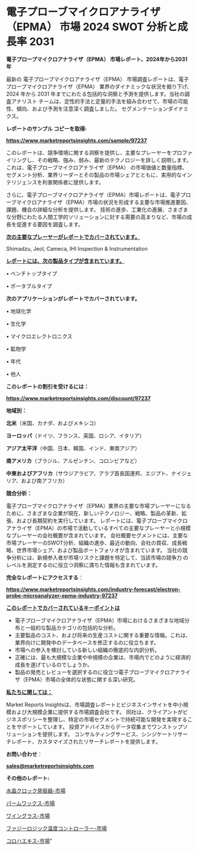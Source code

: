 # 電子プローブマイクロアナライザ（EPMA） 市場 2024 SWOT 分析と成長率 2031

<strong>電子プローブマイクロアナライザ（EPMA） 市場レポート、2024年から2031年</strong>

最新の 電子プローブマイクロアナライザ（EPMA） 市場調査レポートは、電子プローブマイクロアナライザ（EPMA） 業界のダイナミックな状況を掘り下げ、2024 年から 2031 年までにわたる包括的な洞察と予測を提供します。当社の調査アナリスト チームは、定性的手法と定量的手法を組み合わせて、市場の可能性、傾向、および予測を注意深く調査しました。 セグメンテーションダイナミクス。



<strong>レポートのサンプル コピーを取得:</strong> <a href=https://www.marketreportsinsights.com/sample/97237>

<strong><u>https://www.marketreportsinsights.com/sample/97237</u></strong></a>

このレポートは、競争環境に関する洞察を提供し、主要なプレーヤーをプロファイリングし、その戦略、強み、弱み、最新のテクノロジーを詳しく説明します。 これは、電子プローブマイクロアナライザ（EPMA） の市場価値と数量指標、セグメント分析、業界リーダーとその製品の市場シェアとともに、実用的なインテリジェンスを利害関係者に提供します。

さらに、電子プローブマイクロアナライザ（EPMA）市場レポートは、電子プローブマイクロアナライザ（EPMA）市場の状況を形成する主要な市場推進要因、課題、機会の詳細な分析を提供します。 技術の進歩、工業化の進展、さまざまな分野にわたる人間工学的ソリューションに対する需要の高まりなど、市場の成長を促進する要因を調査します。



<strong><u>次の主要なプレーヤーがレポートでカバーされています。</u></strong>

Shimadzu, Jeol, Cameca, IHI Inspection & Instrumentation



<strong><u><b>レポートには、次の製品タイプが含まれています。</b></u></strong>

• ベンチトップタイプ

• ポータブルタイプ



<strong><b>次のアプリケーションがレポートでカバーされています。</b></strong>

• 地球化学

• 生化学

• マイクロエレクトロニクス

• 鉱物学

• 年代

• 他人



<strong><b>このレポートの割引を受けるには：</b></strong><a href=https://www.marketreportsinsights.com/discount/97237>

<strong><u>https://www.marketreportsinsights.com/discount/97237</u></strong></a>



<strong>地域別：</strong>



<strong>北米</strong>（米国、カナダ、およびメキシコ）



<strong>ヨーロッパ</strong>（ドイツ、フランス、英国、ロシア、イタリア）



<strong>アジア太平洋</strong>（中国、日本、韓国、インド、東南アジア）



<strong>南アメリカ</strong>（ブラジル、アルゼンチン、コロンビアなど）



<strong>中東およびアフリカ</strong>（サウジアラビア、アラブ首長国連邦、エジプト、ナイジェリア、および南アフリカ）



<strong>競合分析：</strong>

電子プローブマイクロアナライザ（EPMA）業界の主要な市場プレーヤーになるために、さまざまな企業が現在、新しいテクノロジー、戦略、製品の革新、拡張、および長期契約を実行しています。 レポートには、電子プローブマイクロアナライザ（EPMA）の市場で活動しているすべての主要なプレーヤーと小規模なプレーヤーの会社概要が含まれています。 会社概要セグメントには、主要な市場プレーヤーのSWOT分析、組織の進歩、最近の動向、会社の買収、成長戦略、世界市場シェア、および製品ポートフォリオが含まれています。 当社の競争分析には、新規参入者が市場リスクと課題を特定して、当該市場の競争力 のレベルを測定するのに役立つ洞察に満ちた情報も含まれています。



<strong>完全なレポートにアクセスする</strong>：

<a href=https://www.marketreportsinsights.com/industry-forecast/electron-probe-microanalyzer-epma-industry-97237>

<strong><u>https://www.marketreportsinsights.com/industry-forecast/electron-probe-microanalyzer-epma-industry-97237</u></strong></a>



<strong><u><b>このレポートでカバーされているキーポイントは</b></u></strong>
<ul>
  <li>電子プローブマイクロアナライザ（EPMA）市場におけるさまざまな地域分布と一般的な製品カテゴリの包括的な分析。</li>
  <li>主要製品のコスト、および将来の生産コストに関する重要な情報。これは、業界向けに開発中のデータベースを修正するのに役立ちます。</li>
  <li>市場への参入を検討している新しい組織の徹底的な内訳分析。</li>
  <li>正確には、最も大規模な企業や中規模の企業は、市場内でどのように経済的成長を遂げているのでしょうか。</li>
  <li>製品の発売とレビューを選択するのに役立つ電子プローブマイクロアナライザ（EPMA）市場の全体的な状態に関する深い研究。</li>
</ul>


<strong><u><b>私たちに関しては：</b></u></strong>

Market Reports Insightsは、市場調査レポートとビジネスインサイトを中小規模および大規模企業に提供する市場調査会社です。 同社は、クライアントがビジネスポリシーを整理し、特定の市場セグメントで持続可能な開発を実現することをサポートしています。 投資アドバイスからデータ収集までワンストップソリューションを提供します。 コンサルティングサービス、シンジケートリサーチレポート、カスタマイズされたリサーチレポートを提供します。



<strong><b>お問い合わせ</b></strong>：

<a href=mailto:sales@marketreportsinsights.com>

<strong><u>sales@marketreportsinsights.com</u></strong></a>



<strong>その他のレポート:</strong>

<a href=https://www.linkedin.com/pulse/水晶クロック発振器-市場-2023-競争分析と事業成長-2030-data-dive-discoveries-24-analysis-wsacf/>水晶クロック発振器-市場</a>

<a href=https://www.linkedin.com/pulse/パームワックス-市場-2023-推進要因と成長機会-2030-consumer-connection-collective-360-4bcff/>パームワックス-市場</a>

<a href=https://www.linkedin.com/pulse/ワイングラス-市場-2023-最新の-cagr-および成長分析-2030-pr-news-hub-yruhc/>ワイングラス-市場</a>

<a href=https://www.linkedin.com/pulse/ファジーロジック温度コントローラー-市場-2023-収益と成長ドライバー-2030-pr-news-hub-cjwjf/>ファジーロジック温度コントローラー-市場</a>

<a href=https://www.linkedin.com/pulse/コロハエキス-市場-2023-総合分析と事業成長戦略-2030-consumer-connection-collective-360-vfrpf/>コロハエキス-市場</a>"
